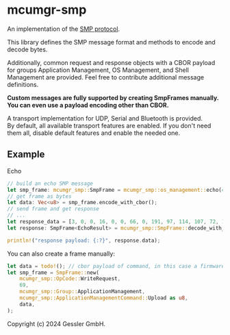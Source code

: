 # mcumgr-smp
An implementation of the
[SMP protocol](https://docs.zephyrproject.org/latest/services/device_mgmt/smp_protocol.html).

This library defines the SMP message format and methods to encode and decode bytes.

Additionally, common request and response objects with a CBOR payload for groups
Application Management, OS Management, and Shell Management are provided.
Feel free to contribute additional message definitions.

**Custom messages are fully supported by creating SmpFrames manually.
You can even use a payload encoding other than CBOR.**

A transport implementation for UDP, Serial and Bluetooth is provided.   
By default, all available transport features are enabled. If you don't need them all, disable default features
and enable the needed one.

## Example
Echo
```rust
// build an echo SMP message
let smp_frame: mcumgr_smp::SmpFrame = mcumgr_smp::os_management::echo(42, "Hello World");
// get frame as bytes
let data: Vec<u8> = smp_frame.encode_with_cbor();
// send frame and get response
// ...
let response_data = [3, 0, 0, 16, 0, 0, 66, 0, 191, 97, 114, 107, 72, 101, 108, 108, 111, 32, 87, 111, 114, 108, 100, 255];
let response: SmpFrame<EchoResult> = mcumgr_smp::SmpFrame::decode_with_cbor(&response_data).expect("decoding error");

println!("response payload: {:?}", response.data);
```

You can also create a frame manually:
```rust
let data = todo!(); // cbor payload of command, in this case a firmware chunk
let smp_frame = SmpFrame::new(
    mcumgr_smp::OpCode::WriteRequest,
    69,
    mcumgr_smp::Group::ApplicationManagement,
    mcumgr_smp::ApplicationManagementCommand::Upload as u8,
    data,
);
```




Copyright (c) 2024 Gessler GmbH.
